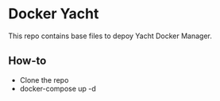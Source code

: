 # Docker Yacht

This repo contains base files to depoy Yacht Docker Manager.

## How-to

- Clone the repo
- docker-compose up -d

